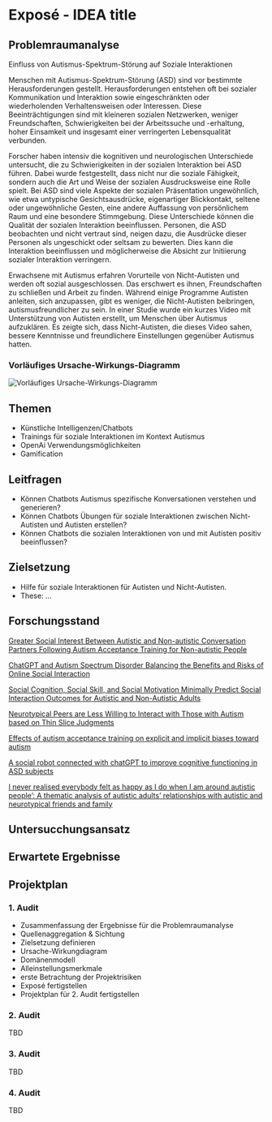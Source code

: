 # Exposé - IDEA title

## Problemraumanalyse


Einfluss von Autismus-Spektrum-Störung auf Soziale Interaktionen


Menschen mit Autismus-Spektrum-Störung (ASD) sind vor bestimmte Herausforderungen gestellt. Herausforderungen entstehen oft bei sozialer Kommunikation und Interaktion sowie eingeschränkten oder wiederholenden Verhaltensweisen oder Interessen. Diese Beeinträchtigungen sind mit kleineren sozialen Netzwerken, weniger Freundschaften, Schwierigkeiten bei der Arbeitssuche und -erhaltung, hoher Einsamkeit und insgesamt einer verringerten Lebensqualität verbunden. 

Forscher haben intensiv die kognitiven und neurologischen Unterschiede untersucht, die zu Schwierigkeiten in der sozialen Interaktion bei ASD führen. Dabei wurde festgestellt, dass nicht nur die soziale Fähigkeit, sondern auch die Art und Weise der sozialen Ausdrucksweise eine Rolle spielt. Bei ASD sind viele Aspekte der sozialen Präsentation ungewöhnlich, wie etwa untypische Gesichtsausdrücke, eigenartiger Blickkontakt, seltene oder ungewöhnliche Gesten, eine andere Auffassung von persönlichem Raum und eine besondere Stimmgebung. Diese Unterschiede können die Qualität der sozialen Interaktion beeinflussen. Personen, die ASD beobachten und nicht vertraut sind, neigen dazu, die Ausdrücke dieser Personen als ungeschickt oder seltsam zu bewerten. Dies kann die Interaktion beeinflussen und möglicherweise die Absicht zur Initiierung sozialer Interaktion verringern.

Erwachsene mit Autismus erfahren Vorurteile von Nicht-Autisten und werden oft sozial ausgeschlossen. Das erschwert es ihnen, Freundschaften zu schließen und Arbeit zu finden. Während einige Programme Autisten anleiten, sich anzupassen, gibt es weniger, die Nicht-Autisten beibringen, autismusfreundlicher zu sein. In einer Studie wurde ein kurzes Video mit Unterstützung von Autisten erstellt, um Menschen über Autismus aufzuklären. Es zeigte sich, dass Nicht-Autisten, die dieses Video sahen, bessere Kenntnisse und freundlichere Einstellungen gegenüber Autismus hatten.

### Vorläufiges Ursache-Wirkungs-Diagramm

![Vorläufiges Ursache-Wirkungs-Diagramm](https://github.com/raziel-razmattaz/EPWS2324EngelHatzkeBreidbach/assets/116623272/fdd04687-a7e6-4194-892d-5eec860b9854)



## Themen 
- Künstliche Intelligenzen/Chatbots
- Trainings für soziale Interaktionen im Kontext Autismus
- OpenAi Verwendungsmöglichkeiten
- Gamification

## Leitfragen
- Können Chatbots Autismus spezifische Konversationen verstehen und generieren?
- Können Chatbots Übungen für soziale Interaktionen zwischen Nicht-Autisten und Autisten erstellen?
- Können Chatbots die sozialen Interaktionen von und mit Autisten positiv beeinflussen?

## Zielsetzung

- Hilfe für soziale Interaktionen für Autisten und Nicht-Autisten.
- These: ...

## Forschungsstand

[Greater Social Interest Between Autistic and Non-autistic Conversation Partners Following Autism Acceptance Training for Non-autistic People](https://www.frontiersin.org/articles/10.3389/fpsyg.2021.739147/full)


[ChatGPT and Autism Spectrum Disorder Balancing the Benefits and Risks of Online Social Interaction](https://www.researchgate.net/profile/Kadir-Uludag/publication/369362171_ChatGPT_and_Autism_Spectrum_Disorder_Balancing_the_Benefits_and_Risks_of_Online_Social_Interaction''/links/6416cdab92cfd54f8411ea8c/ChatGPT-and-Autism-Spectrum-Disorder-Balancing-the-Benefits-and-Risks-of-Online-Social-Interaction.pdf)

[Social Cognition, Social Skill, and Social Motivation Minimally Predict Social Interaction Outcomes for Autistic and Non-Autistic Adults](https://www.frontiersin.org/articles/10.3389/fpsyg.2020.591100/full)

[Neurotypical Peers are Less Willing to Interact with Those with Autism based on Thin Slice Judgments](https://www.nature.com/articles/srep40700)

[Effects of autism acceptance training on explicit and implicit biases toward autism](https://journals.sagepub.com/doi/abs/10.1177/1362361320984896)

[A social robot connected with chatGPT to improve cognitive functioning in ASD subjects](https://www.frontiersin.org/articles/10.3389/fpsyg.2023.1232177/full)

[I never realised everybody felt as happy as I do when I am around autistic people’: A thematic analysis of autistic adults’ relationships with autistic and neurotypical friends and family](https://journals.sagepub.com/doi/full/10.1177/1362361320908976)



## Untersucchungsansatz

## Erwartete Ergebnisse

## Projektplan

### 1. Audit

- Zusammenfassung der Ergebnisse für die Problemraumanalyse
- Quellenaggregation & Sichtung
- Zielsetzung definieren
- Ursache-Wirkungdiagram
- Domänenmodell
- Alleinstellungsmerkmale
- erste Betrachtung der Projektrisiken
- Exposé fertigstellen
- Projektplan für 2. Audit fertigstellen

### 2. Audit

TBD

### 3. Audit

TBD

### 4. Audit

TBD
